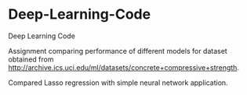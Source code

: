# Deep-Learning-Code
Deep Learning Code

Assignment comparing performance of different models for dataset obtained from http://archive.ics.uci.edu/ml/datasets/concrete+compressive+strength.

Compared Lasso regression with simple neural network application. 
